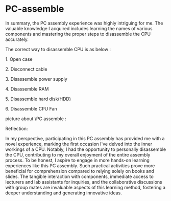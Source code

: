 # PC-assemble
<p>In summary, the PC assembly experience was highly intriguing for me. The valuable knowledge I acquired includes learning the names of various components and mastering the proper steps to disassemble the CPU accurately.
<p>The correct way to disassemble CPU is as below : <p/>
<p>1. Open case</p>
<p>2. Disconnect cable</p>
<p>3. Disassemble power supply</p>
<p>4. Disassemble RAM</p>
<p>5. Disassemble hard disk(HDD)</p>
<p>6. Disassemble CPU Fan</p>
<p> picture about \PC assemble : <p/>

<p>Reflection:</p>
<p>In my perspective, participating in this PC assembly has provided me with a novel experience, marking the first occasion I've delved into the inner workings of a CPU. Notably, I had the opportunity to personally disassemble the CPU, contributing to my overall enjoyment of the entire assembly process. To be honest, I aspire to engage in more hands-on learning experiences like this PC assembly. Such practical activities prove more beneficial for comprehension compared to relying solely on books and slides. The tangible interaction with components, immediate access to lecturers and lab assistants for inquiries, and the collaborative discussions with group mates are invaluable aspects of this learning method, fostering a deeper understanding and generating innovative ideas. </p>

